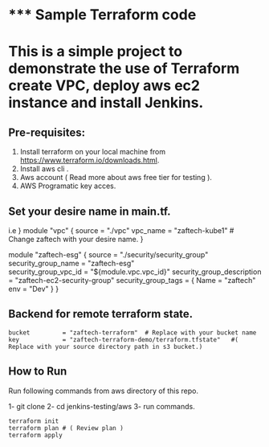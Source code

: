 # *** Sample Terraform code #
# This is a simple project to demonstrate the use of Terraform create VPC, deploy aws ec2 instance and install Jenkins.
## Pre-requisites:
1. Install terraform on your local machine from https://www.terraform.io/downloads.html.
2. Install aws cli  .
3. Aws account ( Read more about aws free tier for testing ).
4. AWS Programatic key acces.

## Set your desire name in main.tf.

i.e 
}
module "vpc" {
    source = "./vpc"
    vpc_name = "zaftech-kube1"   # Change zaftech with your desire name.
}

module "zaftech-esg" {
  source            = "./security/security_group"
  security_group_name = "zaftech-esg"   
  security_group_vpc_id  = "${module.vpc.vpc_id}"
  security_group_description = "zaftech-ec2-security-group"
  security_group_tags = {
    Name   = "zaftech"
    env    = "Dev"
  }
}

## Backend for remote terraform state.
    bucket         = "zaftech-terraform"  # Replace with your bucket name
    key            = "zaftech-terraform-demo/terraform.tfstate"   #( Replace with your source directory path in s3 bucket.)

## How to Run 
Run following commands from aws directory of this repo.

1- git clone 
2- cd jenkins-testing/aws
3- run commands.

    terraform init 
    terraform plan # ( Review plan )
    terraform apply
